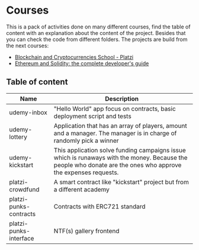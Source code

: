 # Courses

This is a pack of activities done on many different courses, find the table of content with an explanation about the content of the project. Besides that you can check the code from different folders. The projects are build from the next courses:
- [Blockchain and Cryptocurrencies School - Platzi](https://platzi.com/blockchain-criptomonedas/)
- [Ethereum and Solidity: the complete developer's guide](https://www.udemy.com/certificate/UC-f4b7fa02-9abf-4971-b93f-6a9ba8578044/)

## Table of content

| Name            | Description |
|-----------------|-------------|
| udemy-inbox     | "Hello World" app focus on contracts, basic deployment script and tests |
| udemy-lottery   | Application that has an array of players, amount and a manager. The manager is in charge of randomly pick a winner |
| udemy-kickstart | This application solve funding campaigns issue which is runaways with the money. Because the people who donate are the ones who approve the expenses requests. |
| platzi-crowdfund | A smart contract like "kickstart" project but from a different academy |
| platzi-punks-contracts | Contracts with ERC721 standard |
| platzi-punks-interface | NTF(s) gallery frontend |